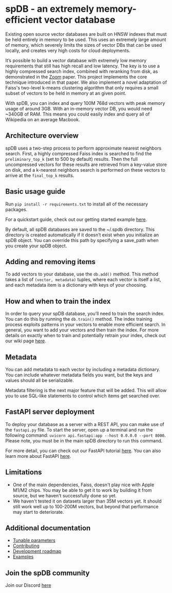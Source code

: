 # spDB -  an extremely memory-efficient vector database
Existing open source vector databases are built on HNSW indexes that must be held entirely in memory to be used. This uses an extremely large amount of memory, which severely limits the sizes of vector DBs that can be used locally, and creates very high costs for cloud deployments.

It’s possible to build a vector database with extremely low memory requirements that still has high recall and low latency. The key is to use a highly compressed search index, combined with reranking from disk, as demonstrated in the [Zoom](https://arxiv.org/abs/1809.04067) paper. This project implements the core technique introduced in that paper. We also implement a novel adaptation of Faiss's two-level k-means clustering algorithm that only requires a small subset of vectors to be held in memory at an given point.

With spDB, you can index and query 100M 768d vectors with peak memory usage of around 3GB. With an in-memory vector DB, you would need ~340GB of RAM. This means you could easily index and query all of Wikipedia on an average Macbook.

## Architecture overview
spDB uses a two-step process to perform approximate nearest neighbors search. First, a highly compressed Faiss index is searched to find the `preliminary_top_k` (set to 500 by default) results. Then the full uncompressed vectors for these results are retrieved from a key-value store on disk, and a k-nearest neighbors search is performed on these vectors to arrive at the `final_top_k` results.

## Basic usage guide

Run `pip install -r requirements.txt` to install all of the necessary packages.

For a quickstart guide, check out our getting started example [here](https://github.com/SuperpoweredAI/spDB/blob/main/examples/getting_started.ipynb).

By default, all spDB databases are saved to the ~/.spdb directory. This directory is created automatically if it doesn’t exist when you initialize an spDB object. You can override this path by specifying a save_path when you create your spDB object.

## Adding and removing items
To add vectors to your database, use the `db.add()` method. This method takes a list of `(vector, metadata)` tuples, where each vector is itself a list, and each metadata item is a dictionary with keys of your choosing.

## How and when to train the index
In order to query your spDB database, you’ll need to train the search index. You can do this by running the `db.train()` method. The index training process exploits patterns in your vectors to enable more efficient search. In general, you want to add your vectors and then train the index. For more details on exactly when to train and potentially retrain your index, check out our wiki page [here](https://github.com/SuperpoweredAI/spDB/wiki/Search-index-training).

## Metadata
You can add metadata to each vector by including a metadata dictionary. You can include whatever metadata fields you want, but the keys and values should all be serializable.

Metadata filtering is the next major feature that will be added. This will allow you to use SQL-like statements to control which items get searched over.

## FastAPI server deployment
To deploy your database as a server with a REST API, you can make use of the `fastapi.py` file. To start the server, open up a terminal and run the following command:
`uvicorn api.fastapi:app --host 0.0.0.0 --port 8000`.
Please note, you must be in the main spDB directory to run this command.

For more detail, you can check out our FastAPI tutorial [here](https://github.com/SuperpoweredAI/spDB/blob/main/examples/fastapi_example.ipynb).
You can also learn more about FastAPI [here](https://fastapi.tiangolo.com).

## Limitations
- One of the main dependencies, Faiss, doesn't play nice with Apple M1/M2 chips. You may be able to get it to work by building it from source, but we haven't successfully done so yet.
- We haven't tested it on datasets larger than 35M vectors yet. It should still work well up to 100-200M vectors, but beyond that performance may start to deteriorate.

## Additional documentation
- [Tunable parameters](https://github.com/SuperpoweredAI/spDB/wiki/Tunable-parameters)
- [Contributing](https://github.com/SuperpoweredAI/spDB/wiki/Contributing)
- [Development roadmap](https://github.com/SuperpoweredAI/spDB/wiki/Development-roadmap)
- [Examples](https://github.com/SuperpoweredAI/spDB/tree/main/examples)


## Join the spDB community
Join our Discord [here](https://discord.gg/XY5ErJgE2q)